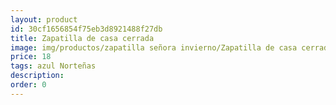 ```yaml
---
layout: product
id: 30cf1656854f75eb3d8921488f27db
title: Zapatilla de casa cerrada
image: img/productos/zapatilla señora invierno/Zapatilla de casa cerrada=18=azul Norteñas.webp
price: 18
tags: azul Norteñas
description: 
order: 0
---
```

